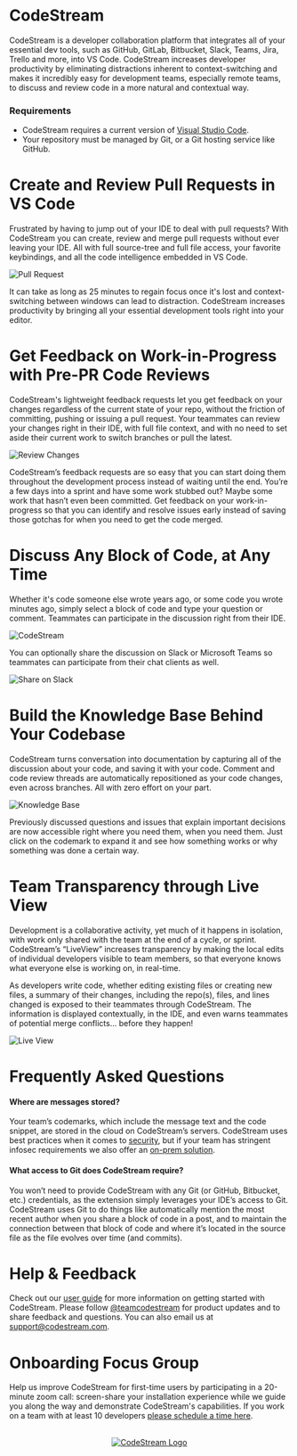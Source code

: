 # CodeStream

CodeStream is a developer collaboration platform that integrates all of your essential dev tools, such as GitHub, GitLab, Bitbucket, Slack, Teams, Jira, Trello and more, into VS Code. CodeStream increases developer productivity by eliminating distractions inherent to context-switching and makes it incredibly easy for development teams, especially remote teams, to discuss and review code in a more natural and contextual way.

### Requirements

- CodeStream requires a current version of [Visual Studio Code](https://code.visualstudio.com/).
- Your repository must be managed by Git, or a Git hosting service like GitHub.

# Create and Review Pull Requests in VS Code

Frustrated by having to jump out of your IDE to deal with pull requests? With CodeStream you can create, review and merge pull requests without ever leaving your IDE. All with full source-tree and full file access, your favorite keybindings, and all the code intelligence embedded in VS Code. 

![Pull Request](https://raw.githubusercontent.com/TeamCodeStream/codestream-guide/develop/docs/src/assets/images/animated/PullRequest-VSC.gif)

It can take as long as 25 minutes to regain focus once it's lost and context-switching between windows can lead to distraction. CodeStream increases productivity by bringing all your essential development tools right into your editor.

# Get Feedback on Work-in-Progress with Pre-PR Code Reviews

CodeStream's lightweight feedback requests let you get feedback on your changes regardless of the current state of your repo, without the friction of committing, pushing or issuing a pull request. Your teammates can review your changes right in their IDE, with full file context, and with no need to set aside their current work to switch branches or pull the latest. 

![Review Changes](https://raw.githubusercontent.com/TeamCodeStream/codestream-guide/develop/docs/src/assets/images/animated/FRPerform-VSC.gif)

CodeStream’s feedback requests are so easy that you can start doing them throughout the development process instead of waiting until the end. You’re a few days into a sprint and have some work stubbed out? Maybe some work that hasn’t even been committed. Get feedback on your work-in-progress so that you can identify and resolve issues early instead of saving those gotchas for when you need to get the code merged.

# Discuss Any Block of Code, at Any Time

Whether it's code someone else wrote years ago, or some code you wrote minutes ago, simply select a block of code and type your question or comment. Teammates can participate in the discussion right from their IDE. 

![CodeStream](https://raw.githubusercontent.com/TeamCodeStream/codestream-guide/develop/docs/src/assets/images/animated/DiscussCode1-VSC.gif)

You can optionally share the discussion on Slack or Microsoft Teams so teammates can participate from their chat clients as well.

![Share on Slack](https://raw.githubusercontent.com/TeamCodeStream/CodeStream/master/images/ShareOnSlack1.png)

# Build the Knowledge Base Behind Your Codebase

CodeStream turns conversation into documentation by capturing all of the discussion about your code, and saving it with your code. Comment and code review threads are automatically repositioned as your code changes, even across branches. All with zero effort on your part.

![Knowledge Base](https://raw.githubusercontent.com/TeamCodeStream/codestream-guide/develop/docs/src/assets/images/animated/KnowledgeBase1-VSC.gif)

Previously discussed questions and issues that explain important decisions are now accessible right where you need them, when you need them. Just click on the codemark to expand it and see how something works or why something was done a certain way.

# Team Transparency through Live View

Development is a collaborative activity, yet much of it happens in isolation, with work only shared with the team at the end of a cycle, or sprint. CodeStream’s “LiveView” increases transparency by making the local edits of individual developers visible to team members, so that everyone knows what everyone else is working on, in real-time.

As developers write code, whether editing existing files or creating new files, a summary of their changes, including the repo(s), files, and lines changed is exposed to their teammates through CodeStream. The information is displayed contextually, in the IDE, and even warns teammates of potential merge conflicts… before they happen!

![Live View](https://raw.githubusercontent.com/TeamCodeStream/codestream-guide/develop/docs/src/assets/images/MyTeamSection-LiveView.png)

# Frequently Asked Questions

#### Where are messages stored?

Your team’s codemarks, which include the message text and the code snippet, are stored in the cloud on CodeStream’s servers. CodeStream uses best practices when it comes to [security](https://www.codestream.com/security), but if your team has stringent infosec requirements we also offer an [on-prem solution](https://docs.codestream.com/onprem/).

#### What access to Git does CodeStream require?

You won’t need to provide CodeStream with any Git (or GitHub, Bitbucket, etc.) credentials, as the extension simply leverages your IDE’s access to Git. CodeStream uses Git to do things like automatically mention the most recent author when you share a block of code in a post, and to maintain the connection between that block of code and where it’s located in the source file as the file evolves over time (and commits).

# Help & Feedback

Check out our [user guide](https://docs.codestream.com/userguide/) for more information on getting started with CodeStream. Please follow [@teamcodestream](http://twitter.com/teamcodestream) for product updates and to share feedback and questions. You can also email us at support@codestream.com.

# Onboarding Focus Group

Help us improve CodeStream for first-time users by participating in a 20-minute zoom call: screen-share your installation experience while we guide you along the way and demonstrate CodeStream's capabilities. If you work on a team with at least 10 developers [please schedule a time here](https://app.hubspot.com/meetings/claudio13/a-codestream-specialist-supports-your-onboarding-live).

<p align="center">
  <br />
  <a title="Learn more about CodeStream" href="https://codestream.com?utm_source=vscmarket&utm_medium=banner&utm_campaign=codestream"><img src="https://alt-images.codestream.com/codestream_logo_vscmarketplace.png" alt="CodeStream Logo" /></a>
</p>